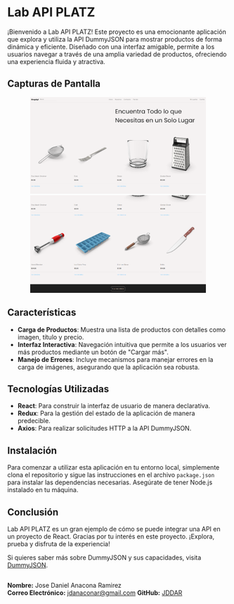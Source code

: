 # Lab API PLATZ

¡Bienvenido a Lab API PLATZ! Este proyecto es una emocionante aplicación que explora y utiliza la API DummyJSON para mostrar productos de forma dinámica y eficiente. Diseñado con una interfaz amigable, permite a los usuarios navegar a través de una amplia variedad de productos, ofreciendo una experiencia fluida y atractiva.

## Capturas de Pantalla

<p align="center">
  <img src="https://raw.githubusercontent.com/JDDAR/Lab-API-PLATZ/refs/heads/main/src/imagenes/captura01.png" alt="Project Banner" width="400">
    <img src="https://raw.githubusercontent.com/JDDAR/Lab-API-PLATZ/refs/heads/main/src/imagenes/captura02.png" alt="Project Banner" width="400">
</p>

## Características

- **Carga de Productos**: Muestra una lista de productos con detalles como imagen, título y precio.
- **Interfaz Interactiva**: Navegación intuitiva que permite a los usuarios ver más productos mediante un botón de "Cargar más".
- **Manejo de Errores**: Incluye mecanismos para manejar errores en la carga de imágenes, asegurando que la aplicación sea robusta.

## Tecnologías Utilizadas

- **React**: Para construir la interfaz de usuario de manera declarativa.
- **Redux**: Para la gestión del estado de la aplicación de manera predecible.
- **Axios**: Para realizar solicitudes HTTP a la API DummyJSON.

## Instalación

Para comenzar a utilizar esta aplicación en tu entorno local, simplemente clona el repositorio y sigue las instrucciones en el archivo `package.json` para instalar las dependencias necesarias. Asegúrate de tener Node.js instalado en tu máquina.

## Conclusión

Lab API PLATZ es un gran ejemplo de cómo se puede integrar una API en un proyecto de React. Gracias por tu interés en este proyecto. ¡Explora, prueba y disfruta de la experiencia!

Si quieres saber más sobre DummyJSON y sus capacidades, visita [DummyJSON](https://dummyjson.com/).

##

**Nombre:** Jose Daniel Anacona Ramirez  
**Correo Electrónico:** jdanaconar@gmail.com
**GitHub:** [JDDAR](https://github.com/JDDAR)
